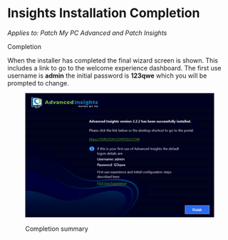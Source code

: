 # Insights Installation Completion

_Applies to: Patch My PC Advanced and Patch Insights_

Completion

When the installer has completed the final wizard screen is shown. This includes a link to go to the welcome experience dashboard. The first use username is **admin** the initial password is **123qwe** which you will be prompted to change.

<figure><img src="../../_images/gitbook/image%20%28705%29.png" alt=""><figcaption><p>Completion summary</p></figcaption></figure>
